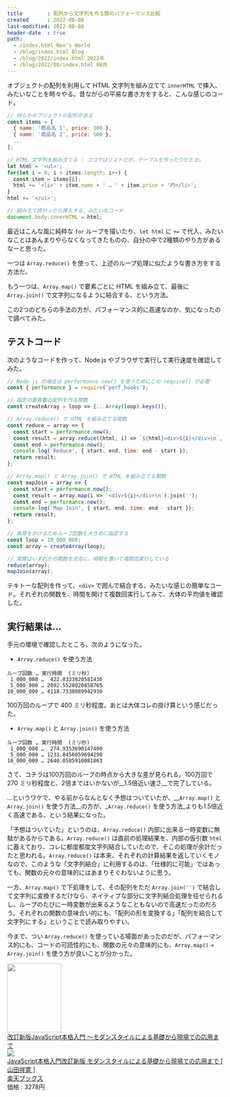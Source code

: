 ```yaml
---
title        : 配列から文字列を作る際のパフォーマンス比較
created      : 2022-08-08
last-modified: 2022-08-08
header-date  : true
path:
  - /index.html Neo's World
  - /blog/index.html Blog
  - /blog/2022/index.html 2022年
  - /blog/2022/08/index.html 08月
---
```


オブジェクトの配列を利用して HTML 文字列を組み立てて `innerHTML` で挿入、みたいなことを時々やる。昔ながらの平易な書き方をすると、こんな感じのコード。

```javascript
// 何らかオブジェクトの配列がある
const items = [
  { name: '商品名 1', price: 100 },
  { name: '商品名 2', price: 500 },
  ...
];

// HTML 文字列を組み立てる : ココではリストだが、テーブルを作ったりだとか…
let html = '<ul>';
for(let i = 0; i < items.length; i++) {
  const item = items[i];
  html += '<li>' + item.name + ' … ' + item.price + '円</li>';
}
html += '</ul>';

// 組み立て終わったら挿入する、みたいなコード
document.body.innerHTML = html;
```

最近はこんな風に純粋な `for` ループを描いたり、`let html` に `+=` で代入、みたいなことはあんまりやらなくなってきたものの、自分の中で2種類のやり方があるなーと思った。

一つは `Array.reduce()` を使って、上述のループ処理に似たような書き方をする方法だ。

もう一つは、`Array.map()` で要素ごとに HTML を組み立て、最後に `Array.join()` で文字列になるように結合する、という方法。

この2つのどちらの手法の方が、パフォーマンス的に高速なのか、気になったので調べてみた。

## テストコード

次のようなコードを作って、Node.js やブラウザで実行して実行速度を確認してみた。

```javascript
// Node.js の場合は performance.now() を使うためにこの require() が必要
const { performance } = require('perf_hooks');

// 指定の要素数の配列を作る関数
const createArray = loop => [...Array(loop).keys()];

// Array.reduce() で HTML を組み立てる関数
const reduce = array => {
  const start = performance.now();
  const result = array.reduce((html, i) => `${html}<div>${i}</div>\n`, '');
  const end = performance.now();
  console.log('Reduce', { start, end, time: end - start });
  return result;
};

// Array.map() と Array.join() で HTML を組み立てる関数
const mapJoin = array => {
  const start = performance.now();
  const result = array.map(i => `<div>${i}</div>\n`).join('');
  const end = performance.now();
  console.log('Map Join', { start, end, time: end - start });
  return result;
};

// 負荷をかけるためループ回数を大きめに指定する
const loop = 10_000_000;
const array = createArray(loop);

// 実際はいずれかの関数を交互に、時間を置いて複数回実行している
reduce(array);
mapJoin(array);
```

テキトーな配列を作って、`<div>` で囲んで結合する、みたいな感じの簡単なコード。それぞれの関数を、時間を開けて複数回実行してみて、大体の平均値を確認した。

## 実行結果は…

手元の環境で確認したところ、次のようになった。

- `Array.reduce()` を使う方法

```
ループ回数 … 実行時間  (ミリ秒)
 1_000_000 …  422.0333820581436
 5_000_000 … 2092.5528020858765
10_000_000 … 4118.7338089942930
```

100万回のループで 400 ミリ秒程度。あとは大体コレの掛け算という感じだった。

- `Array.map()` と `Array.join()` を使う方法

```
ループ回数 … 実行時間  (ミリ秒)
 1_000_000 …  274.9353690147400
 5_000_000 … 1233.8456059694290
10_000_000 … 2640.0585910081863
```

さて、コチラは100万回のループの時点から大きな差が見られる。100万回で 270 ミリ秒程度と、2倍まではいかないが__1.5倍近い速さ__で完了している。

…というワケで、やる前からなんとなく予想はついていたが、__`Array.map()` と `Array.join()` を使う方法__の方が、_`Array.reduce()` を使う方法_よりも1.5倍近く高速である、という結果になった。

「予想はついていた」というのは、`Array.reduce()` 内部に出来る一時変数に無駄があるからである。`Array.reduce()` は直前の処理結果を、内部の仮引数 `html` に蓄えており、コレに都度都度文字列結合していたので、そこの処理が余計だったと思われる。`Array.reduce()` は本来、それぞれの計算結果を返していくモノなので、このような「文字列結合」に利用するのは、「仕様的に可能」ではあっても、関数の元々の意味的にはあまりそぐわないように思う。

一方、`Array.map()` で下処理をして、その配列をただ `Array.join('')` で結合して文字列に変換するだけなら、ネイティブな部分に文字列結合処理を任せられるし、ループのたびに一時変数が出来るようなこともないので高速だったのだろう。それぞれの関数の意味合い的にも、「配列の形を変換する」「配列を結合して文字列にする」ということで読み取りやすい。

今まで、つい `Array.reduce()` を使っている場面があったのだが、パフォーマンス的にも、コードの可読性的にも、関数の元々の意味的にも、`Array.map()` + `Array.join()` を使う方が良いことが分かった。

<div class="ad-amazon">
  <div class="ad-amazon-image">
    <a href="https://www.amazon.co.jp/dp/B01LYO6C1N?tag=neos21-22&amp;linkCode=osi&amp;th=1&amp;psc=1">
      <img src="https://m.media-amazon.com/images/I/51tDpXBLD7L._SL160_.jpg" width="126" height="160">
    </a>
  </div>
  <div class="ad-amazon-info">
    <div class="ad-amazon-title">
      <a href="https://www.amazon.co.jp/dp/B01LYO6C1N?tag=neos21-22&amp;linkCode=osi&amp;th=1&amp;psc=1">改訂新版JavaScript本格入門 ～モダンスタイルによる基礎から現場での応用まで</a>
    </div>
  </div>
</div>

<div class="ad-rakuten">
  <div class="ad-rakuten-image">
    <a href="https://hb.afl.rakuten.co.jp/hgc/g00q0722.waxyc9ff.g00q0722.waxyd017/?pc=https%3A%2F%2Fitem.rakuten.co.jp%2Fbook%2F14433718%2F&amp;m=http%3A%2F%2Fm.rakuten.co.jp%2Fbook%2Fi%2F18177978%2F">
      <img src="https://thumbnail.image.rakuten.co.jp/@0_mall/book/cabinet/4111/9784774184111.jpg?_ex=128x128">
    </a>
  </div>
  <div class="ad-rakuten-info">
    <div class="ad-rakuten-title">
      <a href="https://hb.afl.rakuten.co.jp/hgc/g00q0722.waxyc9ff.g00q0722.waxyd017/?pc=https%3A%2F%2Fitem.rakuten.co.jp%2Fbook%2F14433718%2F&amp;m=http%3A%2F%2Fm.rakuten.co.jp%2Fbook%2Fi%2F18177978%2F">JavaScript本格入門改訂新版 モダンスタイルによる基礎から現場での応用まで [ 山田祥寛 ]</a>
    </div>
    <div class="ad-rakuten-shop">
      <a href="https://hb.afl.rakuten.co.jp/hgc/g00q0722.waxyc9ff.g00q0722.waxyd017/?pc=https%3A%2F%2Fwww.rakuten.co.jp%2Fbook%2F&amp;m=http%3A%2F%2Fm.rakuten.co.jp%2Fbook%2F">楽天ブックス</a>
    </div>
    <div class="ad-rakuten-price">価格 : 3278円</div>
  </div>
</div>
